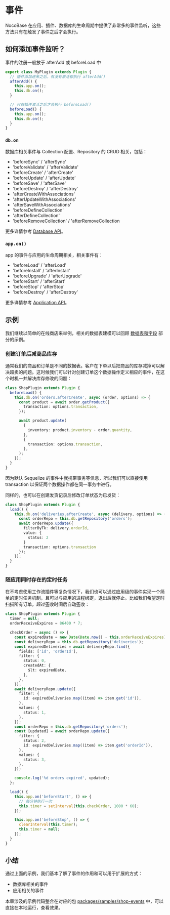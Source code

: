 # 事件

NocoBase 在应用、插件、数据库的生命周期中提供了非常多的事件监听，这些方法只有在触发了事件之后才会执行。

## 如何添加事件监听？

事件的注册一般放于 afterAdd 或 beforeLoad 中

```ts
export class MyPlugin extends Plugin {
  // 插件添加进来之后，有没有激活都执行 afterAdd()
  afterAdd() {
    this.app.on();
    this.db.on();
  }

  // 只有插件激活之后才会执行 beforeLoad()
  beforeLoad() {
    this.app.on();
    this.db.on();
  }
}
```

### `db.on`

数据库相关事件与 Collection 配置、Repository 的 CRUD 相关，包括：

- 'beforeSync' / 'afterSync'
- 'beforeValidate' / 'afterValidate'
- 'beforeCreate' / 'afterCreate'
- 'beforeUpdate' / 'afterUpdate'
- 'beforeSave' / 'afterSave'
- 'beforeDestroy' / 'afterDestroy'
- 'afterCreateWithAssociations'
- 'afterUpdateWithAssociations'
- 'afterSaveWithAssociations'
- 'beforeDefineCollection'
- 'afterDefineCollection'
- 'beforeRemoveCollection' / 'afterRemoveCollection

更多详情参考 [Database API](/api/database#内置事件)。

### `app.on()`

app 的事件与应用的生命周期相关，相关事件有：

- 'beforeLoad' / 'afterLoad'
- 'beforeInstall' / 'afterInstall'
- 'beforeUpgrade' / 'afterUpgrade'
- 'beforeStart' / 'afterStart'
- 'beforeStop' / 'afterStop'
- 'beforeDestroy' / 'afterDestroy'

更多详情参考 [Application API](/api/server/application#事件)。

## 示例

我们继续以简单的在线商店来举例，相关的数据表建模可以回顾 [数据表和字段](/development/) 部分的示例。

### 创建订单后减商品库存

通常我们的商品和订单是不同的数据表。客户在下单以后把商品的库存减掉可以解决超卖的问题。这时候我们可以针对创建订单这个数据操作定义相应的事件，在这个时机一并解决库存修改的问题：

```ts
class ShopPlugin extends Plugin {
  beforeLoad() {
    this.db.on('orders.afterCreate', async (order, options) => {
      const product = await order.getProduct({
        transaction: options.transaction,
      });

      await product.update(
        {
          inventory: product.inventory - order.quantity,
        },
        {
          transaction: options.transaction,
        },
      );
    });
  }
}
```

因为默认 Sequelize 的事件中就携带事务等信息，所以我们可以直接使用 transaction 以保证两个数据操作都在同一事务中进行。

同样的，也可以在创建发货记录后修改订单状态为已发货：

```ts
class ShopPlugin extends Plugin {
  load() {
    this.db.on('deliveries.afterCreate', async (delivery, options) => {
      const orderRepo = this.db.getRepository('orders');
      await orderRepo.update({
        filterByTk: delivery.orderId,
        value: {
          status: 2
        }
        transaction: options.transaction
      });
    });
  }
}
```

### 随应用同时存在的定时任务

在不考虑使用工作流插件等复杂情况下，我们也可以通过应用级的事件实现一个简单的定时任务机制，且可以与应用的进程绑定，退出后就停止。比如我们希望定时扫描所有订单，超过签收时间后自动签收：

```ts
class ShopPlugin extends Plugin {
  timer = null;
  orderReceiveExpires = 86400 * 7;

  checkOrder = async () => {
    const expiredDate = new Date(Date.now() - this.orderReceiveExpires);
    const deliveryRepo = this.db.getRepository('deliveries');
    const expiredDeliveries = await deliveryRepo.find({
      fields: ['id', 'orderId'],
      filter: {
        status: 0,
        createdAt: {
          $lt: expiredDate,
        },
      },
    });
    await deliveryRepo.update({
      filter: {
        id: expiredDeliveries.map((item) => item.get('id')),
      },
      values: {
        status: 1,
      },
    });
    const orderRepo = this.db.getRepository('orders');
    const [updated] = await orderRepo.update({
      filter: {
        status: 2,
        id: expiredDeliveries.map((item) => item.get('orderId')),
      },
      values: {
        status: 3,
      },
    });

    console.log('%d orders expired', updated);
  };

  load() {
    this.app.on('beforeStart', () => {
      // 每分钟执行一次
      this.timer = setInterval(this.checkOrder, 1000 * 60);
    });

    this.app.on('beforeStop', () => {
      clearInterval(this.timer);
      this.timer = null;
    });
  }
}
```

## 小结

通过上面的示例，我们基本了解了事件的作用和可以用于扩展的方式：

- 数据库相关的事件
- 应用相关的事件

本章涉及的示例代码整合在对应的包 [packages/samples/shop-events](https://github.com/nocobase/nocobase/tree/main/packages/samples/shop-events) 中，可以直接在本地运行，查看效果。
